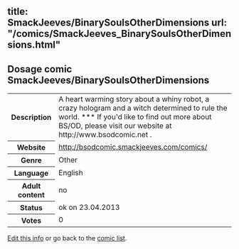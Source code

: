 title: SmackJeeves/BinarySoulsOtherDimensions
url: "/comics/SmackJeeves_BinarySoulsOtherDimensions.html"
---
Dosage comic SmackJeeves/BinarySoulsOtherDimensions
-----------------------------------------

<table class="comicinfo">
<tr>
<th>Description</th><td>A heart warming story about a whiny robot, a crazy hologram and a witch determined to rule the world. *** If you'd like to find out more about BS/OD, please visit our website at http://www.bsodcomic.net .</td>
</tr>
<tr>
<th>Website</th><td><a href="http://bsodcomic.smackjeeves.com/comics/">http://bsodcomic.smackjeeves.com/comics/</a></td>
</tr>
<tr>
<th>Genre</th><td>Other</td>
</tr>
<tr>
<th>Language</th><td>English</td>
</tr>
<tr>
<th>Adult content</th><td>no</td>
</tr>
<tr>
<th>Status</th><td>ok on 23.04.2013</td>
</tr>
<tr>
<th>Votes</th><td>0</div></td>
</tr>
</table>

[Edit this info](/comics/SmackJeeves_BinarySoulsOtherDimensions_edit.html) or go back to the [comic list](../comic-index.html).
